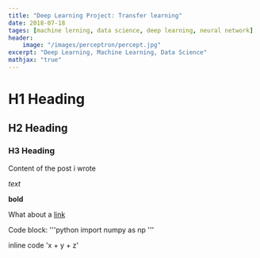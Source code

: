 ```yaml
---
title: "Deep Learning Project: Transfer learning"
date: 2018-07-18
tages: [machine lerning, data science, deep learning, neural network]
header:
    image: "/images/perceptron/percept.jpg"
excerpt: "Deep Learning, Machine Learning, Data Science"
mathjax: "true"
---
```


# H1 Heading

## H2 Heading


### H3 Heading

Content of the post i wrote

*text*

**bold**

What about a [link](https://github.com/phanduc)


Code block:
'''python
import numpy as np
'''

inline code 'x + y + z'

